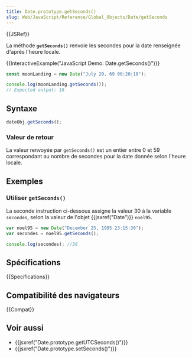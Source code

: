 ```yaml
---
title: Date.prototype.getSeconds()
slug: Web/JavaScript/Reference/Global_Objects/Date/getSeconds
---
```


{{JSRef}}

La méthode **`getSeconds()`** renvoie les secondes pour la date renseignée d'après l'heure locale.

{{InteractiveExample("JavaScript Demo: Date.getSeconds()")}}

```js interactive-example
const moonLanding = new Date("July 20, 69 00:20:18");

console.log(moonLanding.getSeconds());
// Expected output: 18
```

## Syntaxe

```js
dateObj.getSeconds();
```

### Valeur de retour

La valeur renvoyée par `getSeconds()` est un entier entre 0 et 59 correspondant au nombre de secondes pour la date donnée selon l'heure locale.

## Exemples

### Utiliser `getSeconds()`

La seconde instruction ci-dessous assigne la valeur 30 à la variable `secondes`, selon la valeur de l'objet {{jsxref("Date")}} `noel95`.

```js
var noel95 = new Date("December 25, 1995 23:15:30");
var secondes = noel95.getSeconds();

console.log(secondes); //30
```

## Spécifications

{{Specifications}}

## Compatibilité des navigateurs

{{Compat}}

## Voir aussi

- {{jsxref("Date.prototype.getUTCSeconds()")}}
- {{jsxref("Date.prototype.setSeconds()")}}
